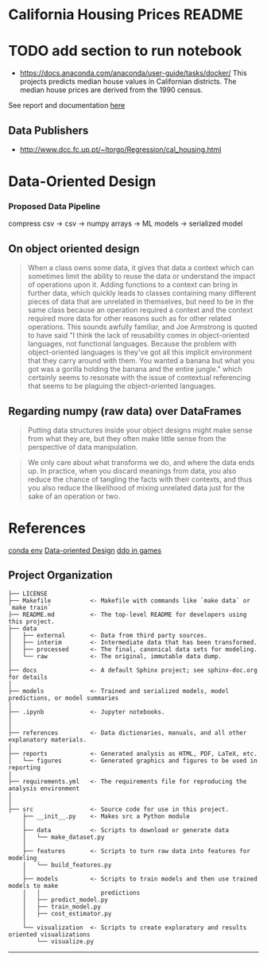 California Housing Prices README
==============================
# TODO add section to run notebook
- https://docs.anaconda.com/anaconda/user-guide/tasks/docker/
This projects predicts median house values in Californian districts. The median house prices are derived from the 1990 census.

See report and documentation [here](https://caheredia.github.io/california_housing_prices/build/html/index.html)




Data Publishers
------------
- http://www.dcc.fc.up.pt/~ltorgo/Regression/cal_housing.html

# Data-Oriented Design

### Proposed Data Pipeline 
compress csv -> csv -> numpy arrays -> ML models -> serialized model  

## On object oriented design
> When a class owns some data, it gives that data a context which can sometimes limit the ability to reuse the data or understand the impact of operations upon it. Adding functions to a context can bring in further data, which quickly leads to classes containing many different pieces of data that are unrelated in themselves, but need to be in the same class because an operation required a context and the context required more data for other reasons such as for other related operations. This sounds awfully familiar, and Joe Armstrong is quoted to have said "I think the lack of reusability comes in object-oriented languages, not functional languages. Because the problem with object-oriented languages is they've got all this implicit environment that they carry around with them. You wanted a banana but what you got was a gorilla holding the banana and the entire jungle." which certainly seems to resonate with the issue of contextual referencing that seems to be plaguing the object-oriented languages. 

## Regarding numpy (raw data) over DataFrames
> Putting data structures inside your object designs might make sense from what they are, but they often make little sense from the perspective of data manipulation.

> We only care about what transforms we do, and where the data ends up. In practice, when you discard meanings from data, you also reduce the chance of tangling the facts with their contexts, and thus you also reduce the likelihood of mixing unrelated data just for the sake of an operation or two. 


# References
[conda env](https://docs.conda.io/projects/conda/en/latest/user-guide/tasks/manage-environments.html#sharing-an-environment)
[Data-oriented Design](https://www.dataorienteddesign.com/dodbook/node2.html#SECTION00220000000000000000)
[ddo in games](http://gamesfromwithin.com/data-oriented-design)

Project Organization
------------

    ├── LICENSE
    ├── Makefile           <- Makefile with commands like `make data` or `make train`
    ├── README.md          <- The top-level README for developers using this project.
    ├── data
    │   ├── external       <- Data from third party sources.
    │   ├── interim        <- Intermediate data that has been transformed.
    │   ├── processed      <- The final, canonical data sets for modeling.
    │   └── raw            <- The original, immutable data dump.
    │
    ├── docs               <- A default Sphinx project; see sphinx-doc.org for details
    │
    ├── models             <- Trained and serialized models, model predictions, or model summaries
    │
    ├── .ipynb             <- Jupyter notebooks. 
    │                         
    │                         
    ├── references         <- Data dictionaries, manuals, and all other explanatory materials.
    │
    ├── reports            <- Generated analysis as HTML, PDF, LaTeX, etc.
    │   └── figures        <- Generated graphics and figures to be used in reporting
    │
    ├── requirements.yml   <- The requirements file for reproducing the analysis environment
    │                         
    │
    ├── src                <- Source code for use in this project.
        ├── __init__.py    <- Makes src a Python module
        │
        ├── data           <- Scripts to download or generate data
        │   └── make_dataset.py
        │
        ├── features       <- Scripts to turn raw data into features for modeling
        │   └── build_features.py
        │
        ├── models         <- Scripts to train models and then use trained models to make
        │   │                 predictions
        │   ├── predict_model.py
        │   ├── train_model.py
        │   ├── cost_estimator.py
        │
        └── visualization  <- Scripts to create exploratory and results oriented visualizations
            └── visualize.py

--------
